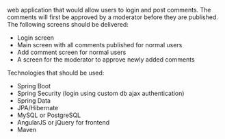 web application that would allow users to login and post comments. The comments will first be approved by a moderator before they are published. The following screens should be delivered:

- Login screen
- Main screen with all comments published for normal users
- Add comment screen for normal users
- A screen for the moderator to approve newly added comments

Technologies that should be used:

- Spring Boot
- Spring Security (login using custom db ajax authentication)
- Spring Data
- JPA/Hibernate
- MySQL or PostgreSQL
- AngularJS or jQuery for frontend
- Maven
